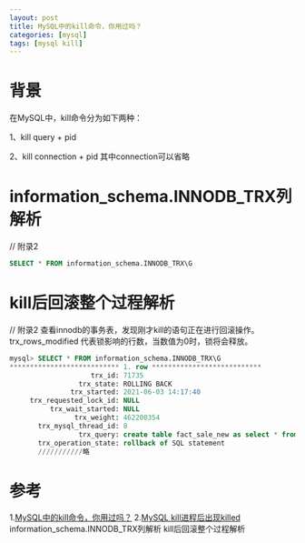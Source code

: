 ```yaml
---
layout: post
title: MySQL中的kill命令，你用过吗？
categories: [mysql]
tags: [mysql kill]
---
```


# 背景
在MySQL中，kill命令分为如下两种：

1、kill query + pid

2、kill connection + pid 其中connection可以省略

# information_schema.INNODB_TRX列解析
// 附录2
```sql
SELECT * FROM information_schema.INNODB_TRX\G
```

# kill后回滚整个过程解析
// 附录2
查看innodb的事务表，发现刚才kill的语句正在进行回滚操作。
trx_rows_modified 代表锁影响的行数，当数值为0时，锁将会释放。

```sql
mysql> SELECT * FROM information_schema.INNODB_TRX\G
*************************** 1. row ***************************
                    trx_id: 71735
                 trx_state: ROLLING BACK
               trx_started: 2021-06-03 14:17:40
     trx_requested_lock_id: NULL
          trx_wait_started: NULL
                trx_weight: 462200354
       trx_mysql_thread_id: 8
                 trx_query: create table fact_sale_new as select * from fact_sale
       trx_operation_state: rollback of SQL statement
       ///////////略
```

# 参考
1.[MySQL中的kill命令，你用过吗？](https://cloud.tencent.com/developer/article/1634259)
2.[MySQL kill进程后出现killed](https://www.modb.pro/db/69243)
    information_schema.INNODB_TRX列解析
    kill后回滚整个过程解析